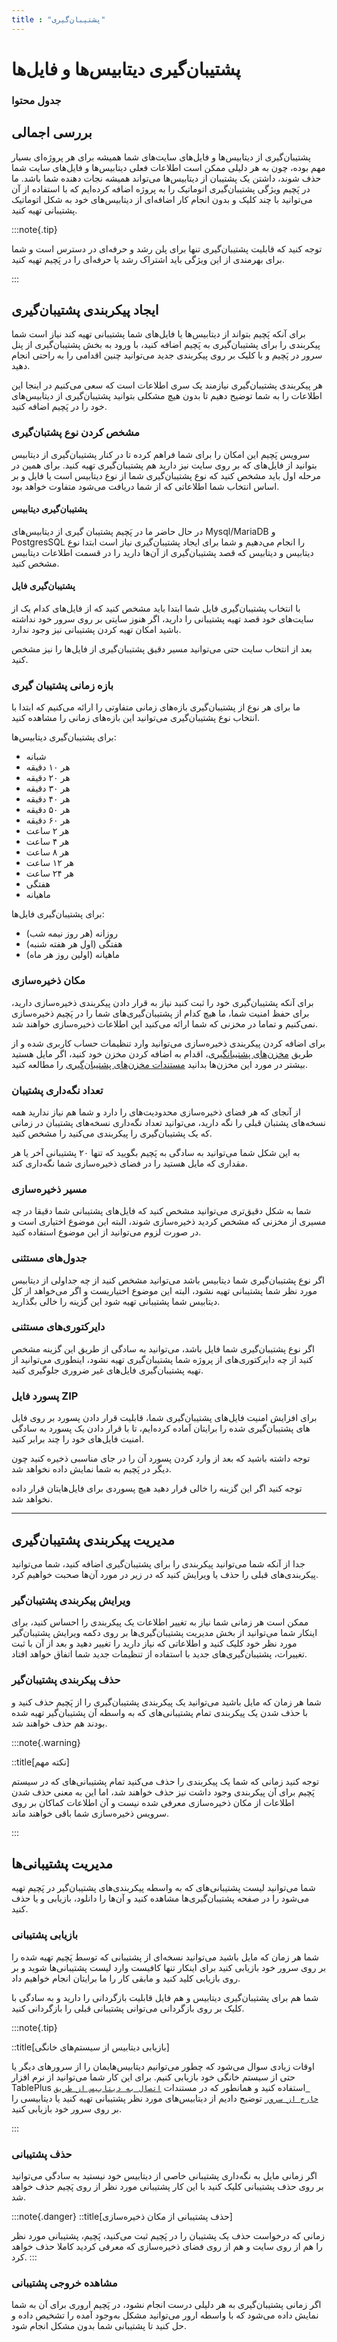 ```yaml
---
title : "پشتیبان‌گیری"
---
```


# پشتیبان‌گیری دیتابیس‌ها و فایل‌ها


### جدول محتوا

## بررسی اجمالی

پشتیبان‌گیری از دیتابیس‌ها و فایل‌های سایت‌های شما همیشه برای هر پروژه‌ای بسیار مهم بوده، چون به هر دلیلی ممکن است اطلاعات فعلی دیتابیس‌ها و فایل‌های سایت شما حذف شوند، داشتن یک پشتیبان از دیتابیس‌ها می‌تواند همیشه نجات دهنده شما باشد. ما در پَچیم ویژگی پشتیبان‌گیری اتوماتیک را به پروژه اضافه کرده‌ایم که با استفاده از آن می‌توانید با چند کلیک و بدون انجام کار اضافه‌ای از دیتابیس‌های خود به شکل اتوماتیک پشتیبانی تهیه کنید.

:::note{.tip}

توجه کنید که قابلیت پشتیبان‌گیری تنها برای پلن رشد و حرفه‌ای در دسترس است و شما برای بهرمندی از این ویژگی باید اشتراک رشد یا حرفه‌ای را در پَچیم تهیه کنید.

:::

## ایجاد پیکربندی پشتیبان‌گیری

برای آنکه پَچیم بتواند از دیتابیس‌ها یا فایل‌های شما پشتیبانی تهیه کند نیاز است شما پیکربندی را برای پشتیبان‌گیری به پَچیم اضافه کنید، با ورود به بخش پشتیبان‌گیری از پنل سرور در پَچیم و با کلیک بر روی پیکربندی جدید می‌توانید چنین اقدامی را به راحتی انجام دهید.

هر پیکربندی پشتیبان‌گیری نیازمند یک سری اطلاعات است که سعی می‌کنیم در اینجا این اطلاعات را به شما توضیح دهیم تا بدون هیچ مشکلی بتوانید پشتیبان‌گیری از دیتابیس‌های خود را در پَچیم اضافه کنید.

### مشخص کردن نوع پشتبان‌گیری

سرویس پَچیم این امکان را برای شما فراهم کرده تا در کنار پشتیبان‌گیری از دیتابیس بتوانید از فایل‌های که بر روی سایت نیز دارید هم پشتیبان‌گیری تهیه کنید. برای همین در مرحله اول باید مشخص کنید که نوع پشتیبان‌گیری شما از نوع دیتابیس است یا فایل و بر اساس انتخاب شما اطلاعاتی که از شما دریافت می‌شود متفاوت خواهد بود.

#### پشتیبان‌گیری دیتابیس

در حال حاضر ما در پَچیم پشتیبان گیری از دیتابیس‌های Mysql/MariaDB و PostgresSQL را انجام می‌دهیم و شما برای ایجاد پشتیبان‌گیری نیاز است ابتدا نوع دیتابیس و دیتابیس‌ که قصد پشتیبان‌گیری از آن‌ها دارید را در قسمت اطلاعات دیتابیس مشخص کنید.

#### پشتیبان‌گیری فایل

با انتخاب پشتیبان‌گیری فایل شما ابتدا باید مشخص کنید که از فایل‌های کدام یک از سایت‌های خود قصد تهیه پشتیبانی را دارید، اگر هنوز سایتی بر روی سرور خود نداشته باشید امکان تهیه کردن پشتیبانی نیز وجود ندارد.

بعد از انتخاب سایت حتی می‌توانید مسیر دقیق پشتیبان‌گیری از فایل‌ها را نیز مشخص کنید.

### بازه زمانی پشتیبان گیری

ما برای هر نوع از پشتیبان‌گیری بازه‌های زمانی متفاوتی را ارائه می‌کنیم که ابتدا با انتخاب نوع پشتیبان‌گیری می‌توانید این بازه‌های زمانی را مشاهده کنید.

برای پشتیبان‌گیری دیتابیس‌ها: 

- شبانه
- هر ۱۰ دقیقه
- هر ۲۰ دقیقه
- هر ۳۰ دقیقه
- هر ۴۰ دقیقه
- هر ۵۰ دقیقه
- هر ۶۰ دقیقه
- هر ۲ ساعت
- هر ۴ ساعت
- هر ۸ ساعت
- هر ۱۲ ساعت
- هر ۲۴ ساعت
- هفتگی
- ماهیانه

برای پشتیبان‌گیری فایل‌ها: 

- روزانه (هر روز نیمه شب)
- هفتگی (اول هر هفته شنبه)
- ماهیانه (اولین روز هر ماه)


### مکان ذخیره‌سازی

برای آنکه پشتیبان‌گیری خود را ثبت کنید نیاز به قرار دادن پیکربندی ذخیره‌‌سازی دارید، برای حفظ امنیت شما، ما هیچ کدام از پشتیبان‌گیری‌های شما را در پَچیم ذخیره‌سازی نمی‌کنیم و تماما در مخزنی که شما ارائه می‌کنید این اطلاعات ذخیره‌سازی خواهند شد.

برای اضافه کردن پیکربندی ذخیره‌سازی می‌توانید وارد تنظیمات حساب کاربری شده و از طریق [مخزن‌های پشتیبانگیری](https://app.pachim.sh/profile/backup-configurations)، اقدام به اضافه کردن مخزن خود کنید، اگر مایل هستید بیشتر در مورد این مخزن‌ها بدانید [مستندات مخزن‌های پشتیبان‌گیری](/accounts/backup-configurations) را مطالعه کنید.

### تعداد نگه‌داری پشتیبان

از آنجای که هر فضای ذخیره‌سازی محدودیت‌های را دارد و شما هم نیاز ندارید همه نسخه‌های پشتبان قبلی را نگه دارید، می‌توانید تعداد نگه‌داری نسخه‌های پشتیبان در زمانی که یک پشتیبان‌گیری را پیکربندی می‌کنید را مشخص کنید.

به این شکل شما می‌توانید به سادگی به پَچیم بگویید که تنها ۲۰ پشتیبانی آخر یا هر مقداری که مایل هستید را در فضای ذخیره‌سازی شما نگه‌داری کند.

### مسیر ذخیره‌سازی

شما به شکل دقیق‌تری می‌توانید مشخص کنید که فایل‌های پشتیبانی شما دقیقا در چه مسیری از مخزنی که مشخص کردید ذخیره‌سازی شوند، البته این موضوع اختیاری است و در صورت لزوم می‌توانید از این موضوع استفاده کنید.


### جدول‌های مستثنی

اگر نوع پشتیبان‌گیری شما دیتابیس باشد می‌توانید مشخص کنید از چه جداولی از دیتابیس مورد نظر شما پشتیبانی تهیه نشود، البته این موضوع اختیاریست و اگر می‌خواهد از کل دیتابیس شما پشتیبانی تهیه شود این گزینه را خالی بگذارید.

### دایرکتوری‌های مستثنی

اگر نوع پشتیبان‌گیری شما فایل باشد، می‌توانید به سادگی از طریق این گزینه مشخص کنید از چه دایرکتوری‌های از پروژه شما پشتیبان‌گیری تهیه نشود، اینطوری می‌توانید از تهیه پشتیبان‌گیری فایل‌های غیر ضروری جلوگیری کنید.

### پسورد فایل ZIP

برای افزایش امنیت فایل‌های پشتیبان‌گیری شما، قابلیت قرار دادن پسورد بر روی فایل های پشتیبان‌گیری شده را برایتان آماده کرده‌ایم، تا با قرار دادن یک پسورد به سادگی امنیت فایل‌های خود را چند برابر کنید.

توجه داشته باشید که بعد از وارد کردن پسورد آن را در جای مناسبی ذخیره کنید چون دیگر در پَچیم به شما نمایش داده نخواهد شد.

توجه کنید اگر این گزینه را خالی قرار دهید هیچ پسوردی برای فایل‌هایتان قرار داده نخواهد شد.

-------

## مدیریت پیکربندی پشتیبان‌گیری

جدا از آنکه شما می‌توانید پیکربندی را برای پشتیبان‌گیری اضافه کنید، شما می‌توانید پیکربندی‌های قبلی را حذف یا ویرایش کنید که در زیر در مورد آن‌ها صحبت خواهیم کرد.

### ویرایش  پیکربندی پشتیبان‌گیر

ممکن است هر زمانی شما نیاز به تغییر اطلاعات یک پیکربندی را احساس کنید، برای اینکار شما می‌توانید از بخش مدیریت پشتیبان‌گیری‌ها بر روی دکمه ویرایش پشتیبان‌گیر مورد نظر خود کلیک کنید و اطلاعاتی که نیاز دارید را تغییر دهید و بعد از آن با ثبت تغییرات، پشتیبان‌گیری‌های جدید با استفاده از تنظیمات جدید شما اتفاق خواهد افتاد.

### حذف پیکربندی پشتیبان‌گیر

شما هر زمان که مایل باشید می‌توانید یک پیکربندی پشتیبان‌گیری را از پَچیم حذف کنید و با حذف شدن یک پیکربندی تمام پشتیبانی‌های که به واسطه آن پشتیبان‌گیر تهیه شده بودند هم حذف خواهند شد. 

:::note{.warning}

::title[نکته مهم]

توجه کنید زمانی که شما یک پیکربندی را حذف می‌کنید تمام پشتیبانی‌های که در سیستم پَچیم برای آن پیکربندی وجود داشت نیز حذف خواهند شد، اما این به معنی حذف شدن اطلاعات از مکان ذخیره‌سازی معرفی شده نیست و آن اطلاعات کماکان بر روی سرویس ذخیره‌سازی شما باقی خواهند ماند.

:::

## مدیریت پشتیبانی‌ها

شما می‌توانید لیست پشتیبانی‌های که به واسطه پیکربندی‌های پشتیبان‌گیر در پَچیم تهیه می‌شود را در صفحه پشتیبان‌گیری‌ها مشاهده کنید و آن‌ها را دانلود، بازیابی و یا حذف کنید.

### بازیابی پشتیبانی

شما هر زمان که مایل باشید می‌توانید نسخه‌ای از پشتیبانی که توسط پَچیم تهیه شده را بر روی سرور خود بازیابی کنید برای اینکار تنها کافیست وارد لیست پشتیبانی‌ها شوید و بر روی بازیابی کلید کنید و مابقی کار را ما برایتان انجام خواهیم داد. 

شما هم برای پشتیبان‌گیری دیتابیس و هم فایل قابلیت بازگردانی را دارید و به سادگی با کلیک بر روی بازگردانی می‌توانی پشتیبانی قبلی را بازگردانی کنید.

:::note{.tip}

::title[بازیابی دیتابیس از سیستم‌های خانگی]

اوقات زیادی سوال می‌شود که چطور می‌توانیم دیتابیس‌هایمان را از سرورهای دیگر یا حتی از سیستم خانگی خود بازیابی کنیم. برای این کار شما می‌توانید از نرم افزار TablePlus استفاده کنید و همانطور که در مستندات [`اتصال به دیتابیس از طریق خارج از سرور`](/servers/databases#اتصال-به-دیتابیس-از-طریق-خارج-از-سرور) توضیح دادیم از دیتابیس‌های مورد نظر پشتیبانی تهیه کنید یا دیتابیسی را بر روی سرور خود بازیابی کنید.

:::

### حذف پشتیبانی

اگر زمانی مایل به نگه‌داری پشتیبانی خاصی از دیتابیس خود نیستید به سادگی می‌توانید بر روی حذف پشتیبانی کلیک کنید با این کار پشتیبانی مورد نظر از روی پَچیم حذف خواهد شد.

:::note{.danger}
::title[حذف پشتیبانی از مکان ذخیره‌سازی]

زمانی که درخواست حذف یک پشتیبان را در پَچیم ثبت می‌کنید، پَچیم، پشتیبانی مورد نظر را هم از روی سایت و هم از روی فضای ذخیره‌سازی که معرفی کردید کاملا حذف خواهد کرد.
:::

### مشاهده خروجی پشتیبانی

اگر زمانی پشتیبان‌گیری به هر دلیلی درست انجام نشود، در پَچیم اروری برای آن به شما نمایش داده می‌شود که با واسطه ارور می‌توانید مشکل به‌وجود آمده را تشخیص داده و حل کنید تا پشتیبانی شما بدون مشکل انجام شود.
